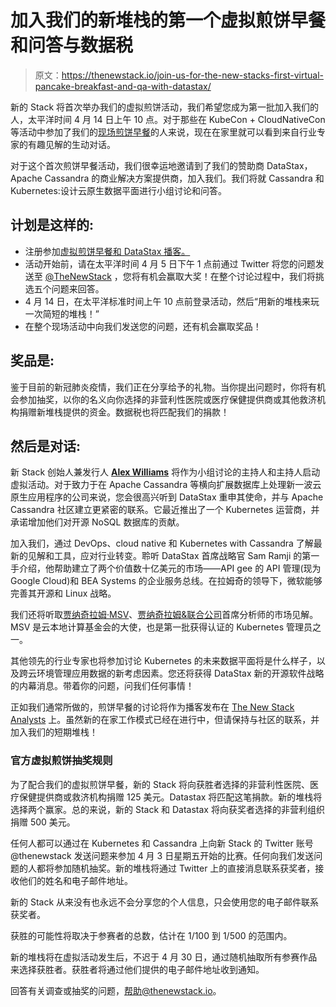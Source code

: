 # 加入我们的新堆栈的第一个虚拟煎饼早餐和问答与数据税

> 原文：<https://thenewstack.io/join-us-for-the-new-stacks-first-virtual-pancake-breakfast-and-qa-with-datastax/>

新的 Stack 将首次举办我们的虚拟煎饼活动，我们希望您成为第一批加入我们的人，太平洋时间 4 月 14 日上午 10 点。对于那些在 KubeCon + CloudNativeCon 等活动中参加了我们的[现场煎饼早餐](/pancake-podcast-which-comes-first-kubernetes-or-the-service-mesh/)的人来说，现在在家里就可以看到来自行业专家的有趣见解的生动对话。

对于这个首次煎饼早餐活动，我们很幸运地邀请到了我们的赞助商 DataStax，Apache Cassandra 的商业解决方案提供商，加入我们。我们将就 Cassandra 和 Kubernetes:设计云原生数据平面进行小组讨论和问答。

## 计划是这样的:

*   注册参加[虚拟煎饼早餐和 DataStax 播客。](https://www.datastax.com/resources/webinar/new-stack-virtual-pancake-breakfast-datastax)
*   活动开始前，请在太平洋时间 4 月 5 日下午 1 点前通过 Twitter 将您的问题发送至 [@TheNewStack](https://twitter.com/thenewstack) ，您将有机会赢取大奖！在整个讨论过程中，我们将挑选五个问题来回答。
*   4 月 14 日，在太平洋标准时间上午 10 点前登录活动，然后“用新的堆栈来玩一次简短的堆栈！”
*   在整个现场活动中向我们发送您的问题，还有机会赢取奖品！

## 奖品是:

鉴于目前的新冠肺炎疫情，我们正在分享给予的礼物。当你提出问题时，你将有机会参加抽奖，以你的名义向你选择的非营利性医院或医疗保健提供商或其他救济机构捐赠新堆栈提供的资金。数据税也将匹配我们的捐款！

## 然后是对话:

新 Stack 创始人兼发行人 [**Alex Williams**](https://thenewstack.io/author/alex/) 将作为小组讨论的主持人和主持人启动虚拟活动。对于致力于在 Apache Cassandra 等横向扩展数据库上处理新一波云原生应用程序的公司来说，您会很高兴听到 DataStax 重申其使命，并与 Apache Cassandra 社区建立更紧密的联系。它最近推出了一个 Kubernetes 运营商，并承诺增加他们对开源 NoSQL 数据库的贡献。

加入我们，通过 DevOps、cloud native 和 Kubernetes with Cassandra 了解最新的见解和工具，应对行业转变。聆听 DataStax 首席战略官 Sam Ramji 的第一手介绍，他帮助建立了两个价值数十亿美元的市场——API gee 的 API 管理(现为 Google Cloud)和 BEA Systems 的企业服务总线。在拉姆奇的领导下，微软能够完善其开源和 Linux 战略。

我们还将听取[贾纳奇拉姆·MSV](https://thenewstack.io/author/janakiram/)、[贾纳奇拉姆&联合公司](https://janakiram.com/)首席分析师的市场见解。MSV 是云本地计算基金会的大使，也是第一批获得认证的 Kubernetes 管理员之一。

其他领先的行业专家也将参加讨论 Kubernetes 的未来数据平面将是什么样子，以及跨云环境管理应用数据的新考虑因素。您还将获得 DataStax 新的开源软件战略的内幕消息。带着你的问题，问我们任何事情！

正如我们通常所做的，煎饼早餐的讨论将作为播客发布在 [The New Stack Analysts](https://thenewstack.simplecast.com/) 上。虽然新的在家工作模式已经在进行中，但请保持与社区的联系，并加入我们的短期堆栈！

### **官方虚拟煎饼抽奖规则**

为了配合我们的虚拟煎饼早餐，新的 Stack 将向获胜者选择的非营利性医院、医疗保健提供商或救济机构捐赠 125 美元。Datastax 将匹配这笔捐款。新的堆栈将选择两个赢家。总的来说，新的 Stack 和 Datastax 将向获奖者选择的非营利组织捐赠 500 美元。

任何人都可以通过在 Kubernetes 和 Cassandra 上向新 Stack 的 Twitter 账号@thenewstack 发送问题来参加 4 月 3 日星期五开始的比赛。任何向我们发送问题的人都将参加随机抽奖。新的堆栈将通过 Twitter 上的直接消息联系获奖者，接收他们的姓名和电子邮件地址。

新的 Stack 从来没有也永远不会分享您的个人信息，只会使用您的电子邮件联系获奖者。

获胜的可能性将取决于参赛者的总数，估计在 1/100 到 1/500 的范围内。

新的堆栈将在虚拟活动发生后，不迟于 4 月 30 日，通过随机抽取所有参赛作品来选择获胜者。获胜者将通过他们提供的电子邮件地址收到通知。

回答有关调查或抽奖的问题，帮助@thenewstack.io。

<svg xmlns:xlink="http://www.w3.org/1999/xlink" viewBox="0 0 68 31" version="1.1"><title>Group</title> <desc>Created with Sketch.</desc></svg>